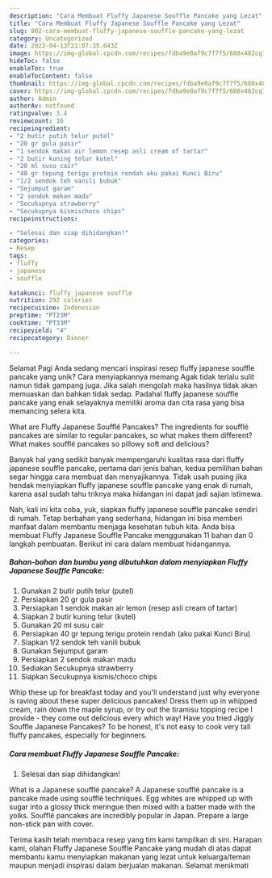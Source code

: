 ```yaml
---
description: "Cara Membuat Fluffy Japanese Souffle Pancake yang Lezat"
title: "Cara Membuat Fluffy Japanese Souffle Pancake yang Lezat"
slug: 802-cara-membuat-fluffy-japanese-souffle-pancake-yang-lezat
category: Uncategorized
date: 2023-04-13T21:07:35.643Z
image: https://img-global.cpcdn.com/recipes/fdba9e0af9c7f7f5/680x482cq70/fluffy-japanese-souffle-pancake-foto-resep-utama.jpg
hideToc: false
enableToc: true
enableTocContent: false
thumbnail: https://img-global.cpcdn.com/recipes/fdba9e0af9c7f7f5/680x482cq70/fluffy-japanese-souffle-pancake-foto-resep-utama.jpg
cover: https://img-global.cpcdn.com/recipes/fdba9e0af9c7f7f5/680x482cq70/fluffy-japanese-souffle-pancake-foto-resep-utama.jpg
author: Admin
authorAv: notfound
ratingvalue: 3.4
reviewcount: 16
recipeingredient:
- "2 butir putih telur putel"
- "20 gr gula pasir"
- "1 sendok makan air lemon resep asli cream of tartar"
- "2 butir kuning telur kutel"
- "20 ml susu cair"
- "40 gr tepung terigu protein rendah aku pakai Kunci Biru"
- "1/2 sendok teh vanili bubuk"
- "Sejumput garam"
- "2 sendok makan madu"
- "Secukupnya strawberry"
- "Secukupnya kismischoco chips"
recipeinstructions:

- "Selesai dan siap dihidangkan!"
categories:
- Resep
tags:
- fluffy
- japanese
- souffle

katakunci: fluffy japanese souffle 
nutrition: 292 calories
recipecuisine: Indonesian
preptime: "PT23M"
cooktime: "PT33M"
recipeyield: "4"
recipecategory: Dinner

---
```



Selamat Pagi Anda sedang mencari inspirasi resep fluffy japanese souffle pancake yang unik? Cara menyiapkannya memang Agak tidak terlalu sulit namun tidak gampang juga. Jika salah mengolah maka hasilnya tidak akan memuaskan dan bahkan tidak sedap. Padahal fluffy japanese souffle pancake yang enak selayaknya memiliki aroma dan cita rasa yang bisa memancing selera kita.


What are Fluffy Japanese Soufflé Pancakes? The ingredients for soufflé pancakes are similar to regular pancakes, so what makes them different? What makes soufflé pancakes so pillowy soft and delicious?

Banyak hal yang sedikit banyak mempengaruhi kualitas rasa dari fluffy japanese souffle pancake, pertama dari jenis bahan, kedua pemilihan bahan segar hingga cara membuat dan menyajikannya. Tidak usah pusing jika hendak menyiapkan fluffy japanese souffle pancake yang enak di rumah, karena asal sudah tahu triknya maka hidangan ini dapat jadi sajian istimewa.


Nah, kali ini kita coba, yuk, siapkan fluffy japanese souffle pancake sendiri di rumah. Tetap berbahan yang sederhana, hidangan ini bisa memberi manfaat dalam membantu menjaga kesehatan tubuh kita. Anda bisa membuat Fluffy Japanese Souffle Pancake menggunakan 11 bahan dan 0 langkah pembuatan. Berikut ini cara dalam membuat hidangannya.

<!--inarticleads1-->

##### Bahan-bahan dan bumbu yang dibutuhkan dalam menyiapkan Fluffy Japanese Souffle Pancake:

1. Gunakan 2 butir putih telur (putel)
1. Persiapkan 20 gr gula pasir
1. Persiapkan 1 sendok makan air lemon (resep asli cream of tartar)
1. Siapkan 2 butir kuning telur (kutel)
1. Gunakan 20 ml susu cair
1. Persiapkan 40 gr tepung terigu protein rendah (aku pakai Kunci Biru)
1. Siapkan 1/2 sendok teh vanili bubuk
1. Gunakan Sejumput garam
1. Persiapkan 2 sendok makan madu
1. Sediakan Secukupnya strawberry
1. Siapkan Secukupnya kismis/choco chips


Whip these up for breakfast today and you&#39;ll understand just why everyone is raving about these super delicious pancakes! Dress them up in whipped cream, rain down the maple syrup, or try out the tiramisu topping recipe I provide - they come out delicious every which way! Have you tried Jiggly Souffle Japanese Pancakes? To be honest, it&#39;s not easy to cook very tall fluffy pancakes, especially for beginners. 

<!--inarticleads2-->

##### Cara membuat Fluffy Japanese Souffle Pancake:


1. Selesai dan siap dihidangkan!

What is a Japanese soufflé pancake? A Japanese soufflé pancake is a pancake made using soufflé techniques. Egg whites are whipped up with sugar into a glossy thick meringue then mixed with a batter made with the yolks. Soufflé pancakes are incredibly popular in Japan. Prepare a large non-stick pan with cover. 

Terima kasih telah membaca resep yang tim kami tampilkan di sini. Harapan kami, olahan Fluffy Japanese Souffle Pancake yang mudah di atas dapat membantu kamu menyiapkan makanan yang lezat untuk keluarga/teman maupun menjadi inspirasi dalam berjualan makanan. Selamat menikmati
